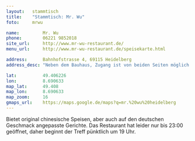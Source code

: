 ```yaml
---
layout:   stammtisch
title:    "Stammtisch: Mr. Wu"
foto:     mrwu

name:         Mr. Wu
phone:        06221 9852018
site_url:     http://www.mr-wu-restaurant.de/
menu_url:     http://www.mr-wu-restaurant.de/speisekarte.html

address:      Bahnhofstrasse 4, 69115 Heidelberg
address_desc: "Neben dem Bauhaus, Zugang ist von beiden Seiten möglich."

lat:          49.406226
lon:          8.690633
map_lat:      49.408
map_lon:      8.690633
map_zoom:     16
gmaps_url:    https://maps.google.de/maps?q=mr.%20wu%20heidelberg
---
```

Bietet original chinesische Speisen, aber auch auf den deutschen Geschmack
angepasste Gerichte. Das Restaurant hat leider nur bis 23:00 geöffnet, daher
beginnt der Treff pünktlich um 19 Uhr.
